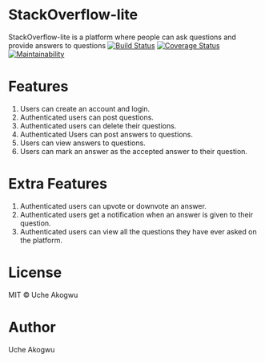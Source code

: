 # StackOverflow-lite
StackOverflow-lite is a platform where people can ask questions and provide answers to questions
[![Build Status](https://travis-ci.org/ucheg6/StackOverflow-lite.svg?branch=159806085-setup-api-endpoint-get-questions)](https://travis-ci.org/ucheg6/StackOverflow-lite)
[![Coverage Status](https://coveralls.io/repos/github/ucheg6/Book-A-Meal-App/badge.svg?branch=feature-server)](https://coveralls.io/github/ucheg6/Book-A-Meal-App?branch=feature-server)
[![Maintainability](https://api.codeclimate.com/v1/badges/219d052de64353013d4f/maintainability)](https://codeclimate.com/github/ucheg6/Book-A-Meal-App/maintainability)

# Features

   1. Users can create an account and login.
   2. Authenticated users can post questions.
   3. Authenticated users can delete their questions.
   4. Authenticated Users can post answers to questions.
   5. Users can view answers to questions.
   6. Users can mark an answer as the accepted answer to their question.

# Extra Features

   1. Authenticated users can upvote or downvote an answer.
   2. Authenticated users get a notification when an answer is given to their      question.
   3. Authenticated users can view all the questions they have ever asked on       the platform.
# License
  MIT © Uche Akogwu  
# Author
  Uche Akogwu

